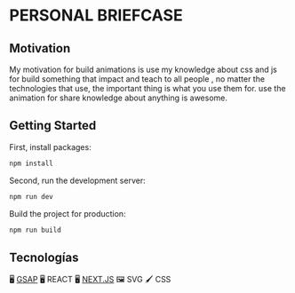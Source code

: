 # PERSONAL BRIEFCASE

## Motivation

My motivation for build animations is use my knowledge about css and js for build something that impact and teach to all people , no matter the technologies that use, the important thing is what you use them for. use the animation for share knowledge about anything is awesome.

## Getting Started

First, install packages:

```bash
npm install
```

Second, run the development server:

```bash
npm run dev
```

Build the project for production:

```bash
npm run build
```

## Tecnologías

🖥 [GSAP](https://greensock.com/)
🖥 REACT
🖥 [NEXT.JS](https://nextjs.org/)
🖼 SVG
🖌 CSS
